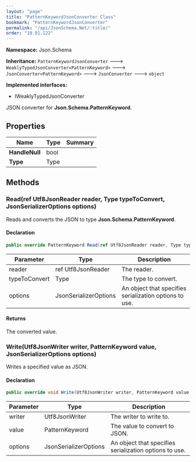 ```yaml
---
layout: "page"
title: "PatternKeywordJsonConverter Class"
bookmark: "PatternKeywordJsonConverter"
permalink: "/api/JsonSchema.Net/:title/"
order: "10.01.122"
---
```

**Namespace:** Json.Schema

**Inheritance:**
`PatternKeywordJsonConverter`
 🡒 
`WeaklyTypedJsonConverter<PatternKeyword>`
 🡒 
`JsonConverter<PatternKeyword>`
 🡒 
`JsonConverter`
 🡒 
`object`

**Implemented interfaces:**

- IWeaklyTypedJsonConverter

JSON converter for **Json.Schema.PatternKeyword**.

## Properties

| Name | Type | Summary |
|---|---|---|
| **HandleNull** | bool |  |
| **Type** | Type |  |

## Methods

### Read(ref Utf8JsonReader reader, Type typeToConvert, JsonSerializerOptions options)

Reads and converts the JSON to type **Json.Schema.PatternKeyword**.

#### Declaration

```c#
public override PatternKeyword Read(ref Utf8JsonReader reader, Type typeToConvert, JsonSerializerOptions options)
```

| Parameter | Type | Description |
|---|---|---|
| reader | ref Utf8JsonReader | The reader. |
| typeToConvert | Type | The type to convert. |
| options | JsonSerializerOptions | An object that specifies serialization options to use. |


#### Returns

The converted value.

### Write(Utf8JsonWriter writer, PatternKeyword value, JsonSerializerOptions options)

Writes a specified value as JSON.

#### Declaration

```c#
public override void Write(Utf8JsonWriter writer, PatternKeyword value, JsonSerializerOptions options)
```

| Parameter | Type | Description |
|---|---|---|
| writer | Utf8JsonWriter | The writer to write to. |
| value | PatternKeyword | The value to convert to JSON. |
| options | JsonSerializerOptions | An object that specifies serialization options to use. |


